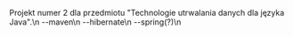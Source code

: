 Projekt numer 2 dla przedmiotu "Technologie utrwalania danych dla języka Java".\n
--maven\n
--hibernate\n
--spring(?)\n
